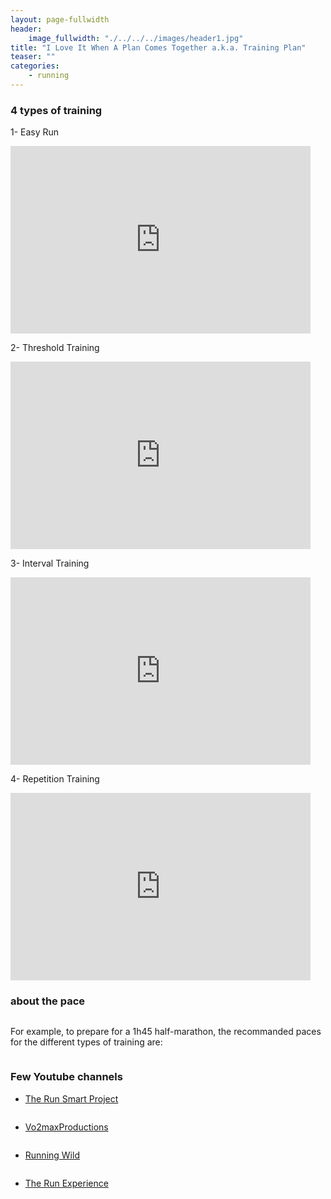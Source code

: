 ```yaml
---
layout: page-fullwidth
header:
    image_fullwidth: "./../../../images/header1.jpg"
title: "I Love It When A Plan Comes Together a.k.a. Training Plan"
teaser: ""
categories:
    - running
---
```


### 4 types of training 

1- Easy Run

<iframe width="480" height="300" src="https://www.youtube.com/embed/veAQ73OJdwY" frameborder="0" allowfullscreen></iframe>

2- Threshold Training

<iframe width="480" height="300" src="https://www.youtube.com/embed/dxJVtPT6rHo" frameborder="0" allowfullscreen></iframe>


3- Interval Training

<iframe width="480" height="300" src="https://www.youtube.com/embed/7dQEwJhHWXk" frameborder="0" allowfullscreen></iframe>


4- Repetition Training

<iframe width="480" height="300" src="https://www.youtube.com/embed/BGQKlSU4HQM" frameborder="0" allowfullscreen></iframe>

### about the pace

<a href="https://runsmartproject.com/calculator/">
<img src="../../../../images/daniels-vdot-logo.png" alt="">
</a>

For example, to prepare for a 1h45 half-marathon, the recommanded paces for the different types of training are:

<img src="../../../../images/daniels-paces-1h45-half.png" alt="">

### Few Youtube channels


* <a href="https://www.youtube.com/user/runsmartproject">The Run Smart Project
<img src="../../../../images/run_smart_project-logo.jpg" alt="">
</a>


* <a href="https://www.youtube.com/user/Vo2maxProductions">Vo2maxProductions 
<img src="../../../../images/vo2max_productions-logo.jpg" alt="">
</a>

* <a href="https://www.youtube.com/user/RunningWild2Believe">Running Wild
<img src="../../../../images/running_wild-logo.jpg" alt="">
</a>


* <a href="https://www.youtube.com/user/TREtherunexperience">The Run Experience
<img src="../../../../images/run_experience-logo.jpg" alt="">
</a>
